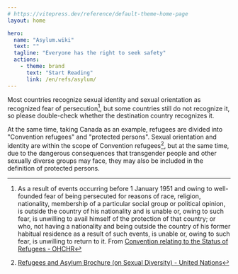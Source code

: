 ```yaml
---
# https://vitepress.dev/reference/default-theme-home-page
layout: home

hero:
  name: "Asylum.wiki"
  text: ""
  tagline: "Everyone has the right to seek safety"
  actions:
    - theme: brand
      text: "Start Reading"
      link: /en/refs/asylum/
---
```


Most countries recognize sexual identity and sexual orientation as recognized fear of persecution[^1], but some countries still do not recognize it, so please double-check whether the destination country recognizes it.

At the same time, taking Canada as an example, refugees are divided into "Convention refugees" and "protected persons". Sexual orientation and identity are within the scope of Convention refugees[^2], but at the same time, due to the dangerous consequences that transgender people and other sexually diverse groups may face, they may also be included in the definition of protected persons.

[^1]: As a result of events occurring before 1 January 1951 and owing to well-founded fear of being persecuted for reasons of race, religion, nationality, membership of a particular social group or political opinion, is outside the country of his nationality and is unable or, owing to such fear, is unwilling to avail himself of the protection of that country; or who, not having a nationality and being outside the country of his former habitual residence as a result of such events, is unable or, owing to such fear, is unwilling to return to it. From [Convention relating to the Status of Refugees - OHCHR](https://www.ohchr.org/en/instruments-mechanisms/instruments/convention-relating-status-refugees)
[^2]: [Refugees and Asylum Brochure (on Sexual Diversity) - United Nations](https://www.ohchr.org/sites/default/files/Documents/Issues/Discrimination/LGBT/FactSheets/UNFE_Fact_Sheet_Refuge_Asylum_EN.pdf)
